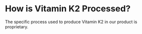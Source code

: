 # How is Vitamin K2 Processed?

The specific process used to produce Vitamin K2 in our product is proprietary.
